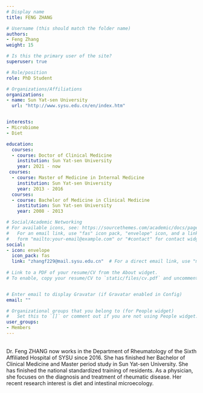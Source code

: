 ```yaml
---
# Display name
title: FENG ZHANG

# Username (this should match the folder name)
authors:
- Feng Zhang
weight: 15

# Is this the primary user of the site?
superuser: true

# Role/position
role: PhD Student

# Organizations/Affiliations
organizations:
- name: Sun Yat-sen University
  url: "http://www.sysu.edu.cn/en/index.htm"


interests:
- Microbiome
- Diet

education:
  courses:
  - course: Doctor of Clinical Medicine
    institution: Sun Yat-sen University
    year: 2021 - now
 courses:
  - course: Master of Medicine in Internal Medicine
    institution: Sun Yat-sen University
    year: 2013 - 2016
  courses:
  - course: Bachelor of Medicine in Clinical Medicine
    institution: Sun Yat-sen University
    year: 2008 - 2013

# Social/Academic Networking
# For available icons, see: https://sourcethemes.com/academic/docs/page-builder/#icons
#   For an email link, use "fas" icon pack, "envelope" icon, and a link in the
#   form "mailto:your-email@example.com" or "#contact" for contact widget.
social:
- icon: envelope
  icon_pack: fas
  link: "zhangf229@mail.sysu.edu.cn"  # For a direct email link, use "mailto:test@example.org".
  
# Link to a PDF of your resume/CV from the About widget.
# To enable, copy your resume/CV to `static/files/cv.pdf` and uncomment the lines below.


# Enter email to display Gravatar (if Gravatar enabled in Config)
email: ""

# Organizational groups that you belong to (for People widget)
#   Set this to `[]` or comment out if you are not using People widget.
user_groups:
- Members
---
```

<br>
Dr. Feng ZHANG now works in the Department of Rheumatology of the Sixth Affiliated Hospital of SYSU since 2016. She has finished her Bachelor of Clinical Medicine and Master period study in Sun Yat-sen University. She has finished the national standardized training of residents. As a physician, she focuses on the diagnosis and treatment of rheumatic disease. Her recent research interest is diet and intestinal microecology.
